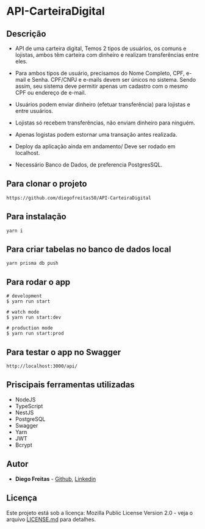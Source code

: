 # API-CarteiraDigital

## Descrição

- API de uma carteira digital, Temos 2 tipos de usuários, os comuns e lojistas, ambos têm carteira com dinheiro e realizam transferências entre eles.

- Para ambos tipos de usuário, precisamos do Nome Completo, CPF, e-mail e Senha. CPF/CNPJ e e-mails devem ser únicos no sistema. Sendo assim, seu sistema deve permitir apenas um cadastro com o mesmo CPF ou endereço de e-mail.

- Usuários podem enviar dinheiro (efetuar transferência) para lojistas e entre usuários.

- Lojistas só recebem transferências, não enviam dinheiro para ninguém.

- Apenas logistas podem estornar uma transação antes realizada.

- Deploy da aplicação ainda em andamento/ Deve ser rodado em localhost.

- Necessário Banco de Dados, de preferencia PostgresSQL.

## Para clonar o projeto

```
https://github.com/diegofreitas50/API-CarteiraDigital
```

## Para instalação

```
yarn i
```

## Para criar tabelas no banco de dados local

```
yarn prisma db push
```

## Para rodar o app

```
# development
$ yarn run start

# watch mode
$ yarn run start:dev

# production mode
$ yarn run start:prod
```

## Para testar o app no Swagger

```
http://localhost:3000/api/
```

## Priscipais ferramentas utilizadas

* NodeJS
* TypeScript
* NestJS
* PostgreSQL
* Swagger
* Yarn
* JWT
* Bcrypt

## Autor

* **Diego Freitas** - [Github](https://github.com/diegofreitas50), [Linkedin](https://www.linkedin.com/in/diegofreitas50/)

## Licença

Este projeto está sob a licença: Mozilla Public License Version 2.0 - veja o arquivo [LICENSE.md](https://github.com/diegofreitas50/API-CarteiraDigital/blob/main/LICENSE) para detalhes.
